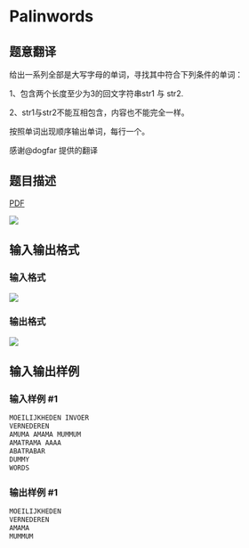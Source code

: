 # Palinwords

## 题意翻译

给出一系列全部是大写字母的单词，寻找其中符合下列条件的单词：

1、包含两个长度至少为3的回文字符串str1 与 str2.

2、str1与str2不能互相包含，内容也不能完全一样。

按照单词出现顺序输出单词，每行一个。

感谢@dogfar 提供的翻译

## 题目描述

[problemUrl]: https://uva.onlinejudge.org/index.php?option=com_onlinejudge&Itemid=8&category=4&page=show_problem&problem=193

[PDF](https://uva.onlinejudge.org/external/2/p257.pdf)

![](https://cdn.luogu.com.cn/upload/vjudge_pic/UVA257/d2e673b8f86155111c9678d6bba5fe7d8ad21ff2.png)

## 输入输出格式

### 输入格式

![](https://cdn.luogu.com.cn/upload/vjudge_pic/UVA257/2b627f9de037e07e8f7e41861e8ce642eb31a697.png)

### 输出格式

![](https://cdn.luogu.com.cn/upload/vjudge_pic/UVA257/8b7c6f790b50ed5b1e75e9cb68bb6305f47d10fe.png)

## 输入输出样例

### 输入样例 #1

```cpp
MOEILIJKHEDEN INVOER
VERNEDEREN
AMUMA AMAMA MUMMUM
AMATRAMA AAAA
ABATRABAR
DUMMY
WORDS
```


### 输出样例 #1

```cpp
MOEILIJKHEDEN
VERNEDEREN
AMAMA
MUMMUM
```


